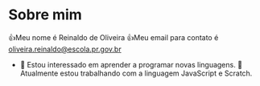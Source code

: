 # Sobre mim
👍Meu nome é Reinaldo de Oliveira
 👍Meu email  para contato é oliveira.reinaldo@escola.pr.gov.br
- 👀 Estou interessado em aprender a programar novas linguagens.
 🌱Atualmente estou  trabalhando com a linguagem JavaScript e Scratch.

<!---
ReinaldoOliveiraaa/ReinaldoOliveiraaa is a ✨ special ✨ repository because its `README.md` (this file) appears on your GitHub profile.
You can click the Preview link to take a look at your changes.
--->
